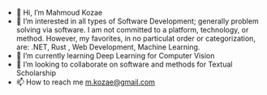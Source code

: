 - 👋 Hi, I’m Mahmoud Kozae
- 👀 I’m interested in all types of Software Development; generally problem solving via software. I am not committed to a platform, technology, or method. However, my favorites, in no particulat order or categorization, are: .NET, Rust , Web Development, Machine Learning.
- 🌱 I’m currently learning Deep Learning for Computer Vision
- 💞️ I’m looking to collaborate on software and methods for Textual Scholarship
- 📫 How to reach me m.kozae@gmail.com

<!---
kozae/kozae is a ✨ special ✨ repository because its `README.md` (this file) appears on your GitHub profile.
You can click the Preview link to take a look at your changes.
--->
